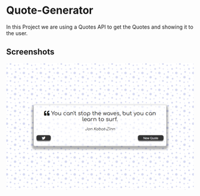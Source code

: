 # Quote-Generator
In this Project we are using a Quotes API to get the Quotes and showing it to the user.
<br>

## Screenshots

![App Screenshot](https://github.com/subham-04/Quote-generator/blob/main/Screenshot%202022-05-27%20094554.png)

